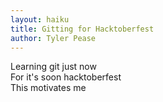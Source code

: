 ```yaml
---
layout: haiku
title: Gitting for Hacktoberfest
author: Tyler Pease
---
```


Learning git just now<br>
For it's soon hacktoberfest<br>
This motivates me<br>

